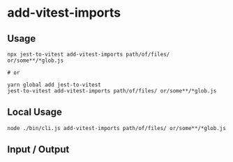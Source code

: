 # add-vitest-imports


## Usage

```
npx jest-to-vitest add-vitest-imports path/of/files/ or/some**/*glob.js

# or

yarn global add jest-to-vitest
jest-to-vitest add-vitest-imports path/of/files/ or/some**/*glob.js
```

## Local Usage
```
node ./bin/cli.js add-vitest-imports path/of/files/ or/some**/*glob.js
```

## Input / Output

<!--FIXTURES_TOC_START-->
<!--FIXTURES_TOC_END-->

<!--FIXTURES_CONTENT_START-->
<!--FIXTURES_CONTENT_END-->
